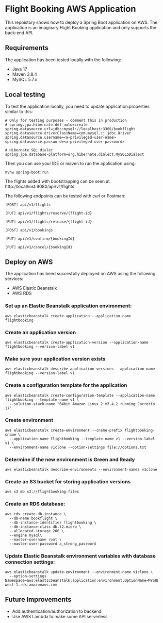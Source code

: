 # Flight Booking AWS Application
This repoistory shows how to deploy a Spring Boot application on AWS. The application is an imaginary Flight Booking application and only supports the back-end API.

## Requirements
The application has been tested locally with the following:
* Java 17
* Maven 3.8.4
* MySQL 5.7.x

## Local testing
To test the application locally, you need to update application.properties similar to this:

    # Only for testing purposes - comment this in production
    # spring.jpa.hibernate.ddl-auto=create
    spring.datasource.url=jdbc:mysql://localhost:3306/bookflight
    spring.datasource.driverClassName=com.mysql.cj.jdbc.Driver
    spring.datasource.username=<a-privileged-user-name>
    spring.datasource.password=<a-privileged-user-password>

    # Hibernate SQL dialec
    spring.jpa.database-platform=org.hibernate.dialect.MySQL5Dialect
    
Then you can use your IDE or maven to run the application using:

    mvnw spring-boot:run

The flights added with bootstrapping can be seen at http://localhost:8080/api/v1/flights

The following endpoints can be tested with curl or Postman:

    [POST] api/v1/flights
    
    [PUT] api/v1/flights/reserve/{flight-id}

    [PUT] api/v1/flights/release/{flight-id}

    [POST] api/v1/bookings

    [PUT] api/v1/confirm/{bookingId}

    [PUT] api/v1/cancel/{bookingId}

## Deploy on AWS
The application has beed succesfully deployed on AWS using the following services:
- AWS Elastic Beanstalk
- AWS RDS

### Set up an Elastic Beanstalk application environment:

    aws elasticbeanstalk create-application --application-name flightbooking

### Create an application version
    aws elasticbeanstalk create-application-version --application-name flightbooking --version-label v1

### Make sure your application version exists
    aws elasticbeanstalk describe-application-versions --application-name flightbooking --version-label v1

### Create a configuration template for the application
    aws elasticbeanstalk create-configuration-template --application-name flightbooking --template-name v1 \
      --solution-stack-name "64bit Amazon Linux 2 v3.4.2 running Corretto 17"

### Create environment
    aws elasticbeanstalk create-environment --cname-prefix flightbooking-cname \
      --application-name flightbooking --template-name v1 --version-label v1 \
      --environment-name v1clone --option-settings file://options.txt

### Determine if the new environment is Green and Ready
    aws elasticbeanstalk describe-environments --environment-names v1clone

### Create an S3 bucket for storing application versions
    aws s3 mb s3://flightbooking-files

### Create an RDS database:
    aws rds create-db-instance \
      --db-name bookflight \
      --db-instance-identifier flightbooking \
      --db-instance-class db.t2.micro \
      --allocated-storage 200 \
      --engine mysql\
      --master-username root \
      --master-user-password a_strong_password

### Update Elastic Beanstalk environment variables with database connection settings:
    aws elasticbeanstalk update-environment --environment-name v1clone \
      --option-settings Namespace=aws:elasticbeanstalk:application:environment,OptionName=MYSQL_HOST,Value=flightbooking.coyo72ntjmdh.us-west-1.rds.amazonaws.com

## Future Improvements
* Add authentication/authorization to backend
* Use AWS Lambda to make some API serverless
